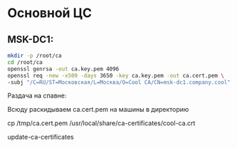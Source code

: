 # Основной ЦС

## MSK-DC1:

```bash
mkdir -p /root/ca
cd /root/ca
openssl genrsa -out ca.key.pem 4096
openssl req -new -x509 -days 3650 -key ca.key.pem -out ca.cert.pem \
-subj "/C=RU/ST=Московская/L=Москва/O=Cool CA/CN=msk-dc1.company.cool"
```

Раздача на спавне:

Всюду раскидываем ca.cert.pem на машины в директорию 

cp /tmp/ca.cert.pem /usr/local/share/ca-certificates/cool-ca.crt

update-ca-certificates


